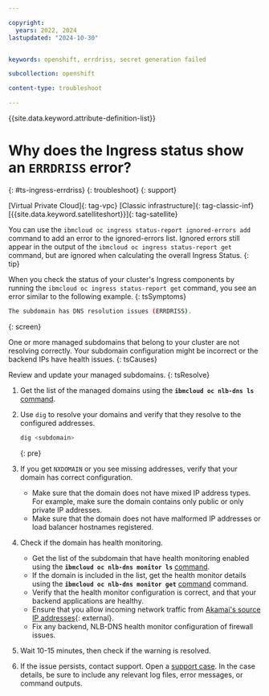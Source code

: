 ```yaml
---

copyright: 
  years: 2022, 2024
lastupdated: "2024-10-30"


keywords: openshift, errdriss, secret generation failed

subcollection: openshift

content-type: troubleshoot

---
```


{{site.data.keyword.attribute-definition-list}}



# Why does the Ingress status show an `ERRDRISS` error?
{: #ts-ingress-errdriss}
{: troubleshoot}
{: support}

[Virtual Private Cloud]{: tag-vpc} [Classic infrastructure]{: tag-classic-inf} [{{site.data.keyword.satelliteshort}}]{: tag-satellite}

You can use the `ibmcloud oc ingress status-report ignored-errors add` command to add an error to the ignored-errors list. Ignored errors still appear in the output of the `ibmcloud oc ingress status-report get` command, but are ignored when calculating the overall Ingress Status.
{: tip}

When you check the status of your cluster's Ingress components by running the `ibmcloud oc ingress status-report get` command, you see an error similar to the following example.
{: tsSymptoms}


```sh
The subdomain has DNS resolution issues (ERRDRISS).
```
{: screen}


One or more managed subdomains that belong to your cluster are not resolving correctly. Your subdomain configuration might be incorrect or the backend IPs have health issues.
{: tsCauses}

Review and update your managed subdomains.
{: tsResolve}

1. Get the list of the managed domains using the **`ibmcloud oc nlb-dns ls`** [command](/docs/openshift?topic=openshift-kubernetes-service-cli#cs_nlb-dns-ls).

1. Use `dig` to resolve your domains and verify that they resolve to the configured addresses.
    ```sh
    dig <subdomain>
    ```
    {: pre}
    
1. If you get `NXDOMAIN` or you see missing addresses, verify that your domain has correct configuration.

    - Make sure that the domain does not have mixed IP address types. For example, make sure the domain contains only public or only private IP addresses.
    - Make sure that the domain does not have malformed IP addresses or load balancer hostnames registered.
    
1. Check if the domain has health monitoring.
    - Get the list of the subdomain that have health monitoring enabled using the **`ibmcloud oc nlb-dns monitor ls`** [command](/docs/openshift?topic=openshift-kubernetes-service-cli#cs_nlb-dns-monitor-ls).
    - If the domain is included in the list, get the health monitor details using the **`ibmcloud oc nlb-dns monitor get`** [command](/docs/openshift?topic=openshift-kubernetes-service-cli#cs_nlb-dns-monitor-get) command.
    - Verify that the health monitor configuration is correct, and that your backend applications are healthy.
    - Ensure that you allow incoming network traffic from [Akamai's source IP addresses](https://github.com/IBM-Cloud/kube-samples/tree/master/akamai/gtm-liveness-test){: external}.
    - Fix any backend, NLB-DNS health monitor configuration of firewall issues.

1. Wait 10-15 minutes, then check if the warning is resolved.


1. If the issue persists, contact support. Open a [support case](/docs/account?topic=account-using-avatar). In the case details, be sure to include any relevant log files, error messages, or command outputs.
